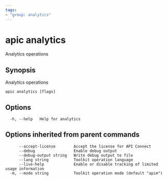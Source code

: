```yaml
---
tags:
- "group: analytics"
---
```

# apic analytics

Analytics operations

## Synopsis

Analytics operations

```
apic analytics [flags]
```

## Options

```
  -h, --help   Help for analytics
```

## Options inherited from parent commands

```
      --accept-license        Accept the license for API Connect
      --debug                 Enable debug output
      --debug-output string   Write debug output to file
      --lang string           Toolkit operation language
      --live-help             Enable or disable tracking of limited usage information
  -m, --mode string           Toolkit operation mode (default "apim")
```
